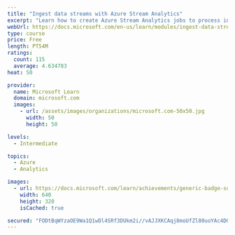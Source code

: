```yaml
---
title: "Ingest data streams with Azure Stream Analytics"
excerpt: "Learn how to create Azure Stream Analytics jobs to process input data, transform it with a query, and return results."
webUrl: https://docs.microsoft.com/en-us/learn/modules/ingest-data-streams-with-azure-stream-analytics/
type: course
price: Free
length: PT54M
ratings:
  count: 115
  average: 4.634783
heat: 50

provider:
  name: Microsoft Learn
  domain: microsoft.com
  images:
    - url: /assets/images/organizations/microsoft.com-50x50.jpg
      width: 50
      height: 50

levels:
  - Intermediate

topics:
  - Azure
  - Analytics

images:
  - url: https://docs.microsoft.com/learn/achievements/generic-badge-social.png
    width: 640
    height: 320
    isCached: true

secured: "FODtBqWYzaOE9Wa1Q1wDl4SRf3DUkm2i//vAJJXKCAqj8moUfZl80uoYAc4DOm4PtaejK0snR89lzdq/XjoTZ56cest/SF5QicXREVUY5+O9I8k2nQO8ct6Qu6Heq2TwN9zm6EUZMwNLq/z49Rg2f4DSqepJQY0GEZtLOAqVN+EnbLcqsnCryN56WdhY9bp7lgMwSSqPqE2d1cRglXVuV9GCm50uYdKiMqRHA+KXHO7NFl0gwRj3QgPdF6L8xBgYCmDhJ+qMkr2D4lgTDm9U3hCjHbNdLbZbfShpOALduBswqz5gFpZ7BgtoTcJOWOPRWs/XcQ9qoLVdHZDmnhSAjQXIkqdVec7jrECVmOiejVoLMCy/BaS2W55i92cxtAnYIrrgrW6Z2wbSoHcSzGOhYoqpMkngdpMbxFafVKs7Ask=;8H8RwrN4+ZwCLZOH/Jvjsw=="
---
```


